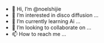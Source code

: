 - 👋 Hi, I’m @noelshijie
- 👀 I’m interested in disco diffusion ...
- 🌱 I’m currently learning Ai ...
- 💞️ I’m looking to collaborate on ...
- 📫 How to reach me ...

<!---
noelshijie/noelshijie is a ✨ special ✨ repository because its `README.md` (this file) appears on your GitHub profile.
You can click the Preview link to take a look at your changes.
--->
